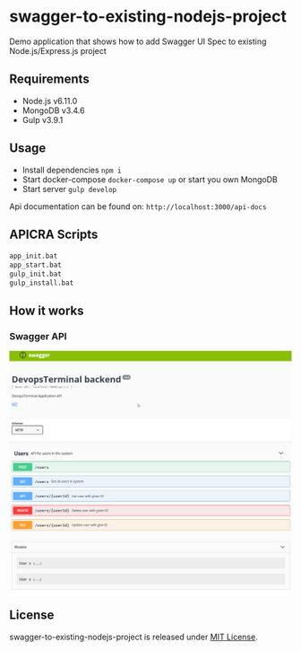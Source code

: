 # swagger-to-existing-nodejs-project
Demo application that shows how to add Swagger UI Spec to existing Node.js/Express.js project

## Requirements

* Node.js v6.11.0
* MongoDB v3.4.6
* Gulp v3.9.1

## Usage

* Install dependencies `npm i`
* Start docker-compose `docker-compose up` or start you own MongoDB
* Start server `gulp develop`

Api documentation can be found on: `http://localhost:3000/api-docs`



## APICRA Scripts

    app_init.bat
    app_start.bat
    gulp_init.bat
    gulp_install.bat


## How it works

### Swagger API
![docs swagger](docs/swagger_api.png)

## License

swagger-to-existing-nodejs-project is released under [MIT License](https://opensource.org/licenses/MIT).
